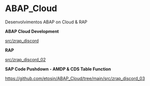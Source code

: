 # ABAP_Cloud
Desenvolvimentos ABAP on Cloud &amp; RAP

**ABAP Cloud Development**

[src/zrap_discord](https://github.com/etosin/ABAP_Cloud/tree/main/src/zrap_discord)

**RAP**

[src/zrap_discord_02](https://github.com/etosin/ABAP_Cloud/tree/main/src/zrap_discord_2)

**SAP Code Pushdown - AMDP & CDS Table Function**

https://github.com/etosin/ABAP_Cloud/tree/main/src/zrap_discord_03
